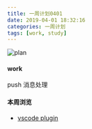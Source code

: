 ```yaml
---
title: 一周计划0401
date: 2019-04-01 18:32:16
categories: 一周计划
tags: [work, study]
---
```



![plan](https://user-gold-cdn.xitu.io/2018/9/3/1659f1969e015231?w=1424&h=698&f=png&s=1887559)

<!--more-->

#### work

push 消息处理


#### 本周浏览

* [vscode plugin](https://juejin.im/post/5c356b106fb9a049ef26c368)
